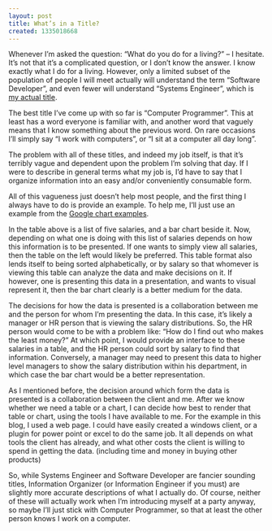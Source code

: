 ```yaml
---
layout: post
title: What’s in a Title?
created: 1335018668
---
```

<p>Whenever I’m asked the question: “What do you do for a living?” – I hesitate. It’s not that it’s a complicated question, or I don’t know the answer. I know exactly what I do for a living. However, only a limited subset of the population of people I will meet actually will understand the term “Software Developer”, and even fewer will understand “Systems Engineer”, which is <a href="http://contacts.leafsoftwaresolutions.com/jamesalexander" target="_blank">my actual title</a>.</p>  <p>The best title I’ve come up with so far is “Computer Programmer”. This at least has a word everyone is familiar with, and another word that vaguely means that I know something about the previous word. On rare occasions I’ll simply say “I work with computers”, or “I sit at a computer all day long”.</p>  <p>The problem with all of these titles, and indeed my job itself, is that it’s terribly vague and dependent upon the problem I’m solving that day. If I were to describe in general terms what my job is, I’d have to say that I organize information into an easy and/or conveniently consumable form.</p>  <p>All of this vagueness just doesn’t help most people, and the first thing I always have to do is provide an example. To help me, I’ll just use an example from the <a href="https://developers.google.com/chart/interactive/docs/examples" target="_blank">Google chart examples</a>. </p>    

<?php
drupal_add_js('http://www.google.com/jsapi', 'external');
?>
<script type="text/javascript">
function drawSort() {
  var data = new google.visualization.DataTable();
  data.addColumn('string', 'Name');
  data.addColumn('number', 'Salary');
  data.addColumn('boolean', 'Full Time');
  data.addRows(5);
  data.setCell(0, 0, 'John');
  data.setCell(0, 1, 10000);
  data.setCell(0, 2, true);
  data.setCell(1, 0, 'Mary');
  data.setCell(1, 1, 25000);
  data.setCell(1, 2, true);
  data.setCell(2, 0, 'Steve');
  data.setCell(2, 1, 8000);
  data.setCell(2, 2, false);
  data.setCell(3, 0, 'Ellen');
  data.setCell(3, 1, 20000);
  data.setCell(3, 2, true);
  data.setCell(4, 0, 'Mike');
  data.setCell(4, 1, 12000);
  data.setCell(4, 2, false);

  var formatter = new google.visualization.NumberFormat({prefix: '$'});
  formatter.format(data, 1); // Apply formatter to second column

  var view = new google.visualization.DataView(data);
  view.setColumns([0, 1]);

  var table = new google.visualization.Table(document.getElementById('table_sort_div'));
  table.draw(view);

  var chart = new google.visualization.BarChart(document.getElementById('chart_sort_div'));
  chart.draw(view);

  google.visualization.events.addListener(table, 'sort',
      function(event) {
        data.sort([{column: event.column, desc: !event.ascending}]);
        chart.draw(view);
      });
}
</script>




<p>In the table above is a list of five salaries, and a bar chart beside it. Now, depending on what one is doing with this list of salaries depends on how this information is to be presented. If one wants to simply view all salaries, then the table on the left would likely be preferred. This table format also lends itself to being sorted alphabetically, or by salary so that whomever is viewing this table can analyze the data and make decisions on it. If however, one is presenting this data in a presentation, and wants to visual represent it, then the bar chart clearly is a better medium for the data.</p>  <p>The decisions for how the data is presented is a collaboration between me and the person for whom I’m presenting the data. In this case, it’s likely a manager or HR person that is viewing the salary distributions. So, the HR person would come to be with a problem like: “How do I find out who makes the least money?” At which point, I would provide an interface to these salaries in a table, and the HR person could sort by salary to find that information. Conversely, a manager may need to present this data to higher level managers to show the salary distribution within his department, in which case the bar chart would be a better representation.</p>  <p>As I mentioned before, the decision around which form the data is presented is a collaboration between the client and me. After we know whether we need a table or a chart, I can decide how best to render that table or chart, using the tools I have available to me. For the example in this blog, I used a web page. I could have easily created a windows client, or a plugin for power point or excel to do the same job. It all depends on what tools the client has already, and what other costs the client is willing to spend in getting the data. (including time and money in buying other products)</p>  <p>So, while Systems Engineer and Software Developer are fancier sounding titles, Information Organizer (or Information Engineer if you must) are slightly more accurate descriptions of what I actually do. Of course, neither of these will actually work when I’m introducing myself at a party anyway, so maybe I’ll just stick with Computer Programmer, so that at least the other person knows I work on a computer. </p>
